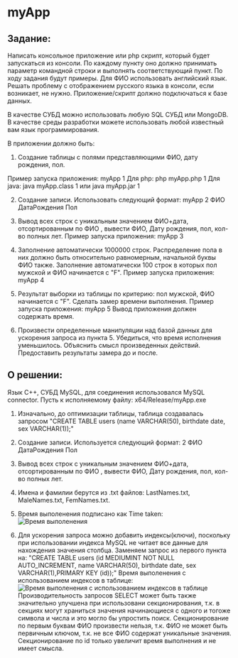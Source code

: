 # myApp
## Задание: 
Написать консольное приложение или php скрипт, который будет запускаться из консоли.
По каждому пункту оно должно принимать параметр командной строки и выполнять соответствующий пункт.
По ходу задания будут примеры. Для ФИО использовать английский язык. Решать проблему с отображением русского языка в консоли, если возникает, не нужно.
Приложение/скрипт должно подключаться к базе данных.

В качестве СУБД можно использовать любую SQL СУБД или MongoDB.
В качестве среды разработки можете использовать любой известный вам язык программирования.

В приложении должно быть:
1. Создание таблицы с полями представляющими ФИО, дату рождения, пол.

Пример запуска приложения:
myApp 1
Для php:
php myApp.php 1
Для java:
java myApp.class 1
или
java myApp.jar 1

2. Создание записи. Использовать следующий формат:
myApp 2 ФИО ДатаРождения Пол

3. Вывод всех строк с уникальным значением ФИО+дата, отсортированным по ФИО , вывести ФИО, Дату рождения, пол, кол-во полных лет.
Пример запуска приложения:
myApp 3

4. Заполнение автоматически 1000000 строк. Распределение пола в них должно быть относительно равномерным, начальной буквы ФИО также. Заполнение автоматически 100 строк в которых пол мужской и ФИО начинается с "F".
Пример запуска приложения:
myApp 4

5. Результат выборки из таблицы по критерию: пол мужской, ФИО начинается с "F". Сделать замер времени выполнения.
Пример запуска приложения:
myApp 5
Вывод приложения должен содержать время.

6. Произвести определенные манипуляции над базой данных для ускорения запроса из пункта 5. Убедиться, что время исполнения уменьшилось. Объяснить смысл произведенных действий. Предоставить результаты замера до и после.

## О решении:
Язык C++, СУБД MySQL, для соединения использовался MySQL connector.
Пусть к исполняемому файлу: x64/Release/myApp.exe
1. Изначально, до оптимизации таблицы, таблица создавалась запросом "CREATE TABLE users (name VARCHAR(50), birthdate date, sex VARCHAR(1));"

2. Создание записи. Используется следующий формат: 2 ФИО ДатаРождения Пол
   
4. Вывод всех строк с уникальным значением ФИО+дата, отсортированным по ФИО , вывести ФИО, Дату рождения, пол, кол-во полных лет.

5. Имена и фамилии берутся из .txt файлов: LastNames.txt, MaleNames.txt, FemNames.txt.
   
6. Время выполенения подписано как Time taken:
   <image src="Screenshot_26.png" alt="Время выполенения">

7. Для ускорения запроса можно добавить индексы(ключи), поскольку при использовании индекса MySQL не читает все данные для нахождения значения столбца.
   Заменяем запрос из первого пункта на: "CREATE TABLE users (id MEDIUMINT NOT NULL AUTO_INCREMENT, name VARCHAR(50), birthdate date, sex VARCHAR(1),PRIMARY KEY (id));"
   Время выполенения c использованием индексов в таблице:
   <image src="Screenshot_29.png" alt="Время выполенения c использованием индексов в таблице">
   Производительность запросов SELECT может быть также значительно улучшена при использовани секционирования, т.к. в секциях могут храниться значения начинающиеся с одного и тогоже символа и числа и это могло бы упростить    поиск. Секционирование по первым буквам ФИО произвести нельзя, т.к. ФИО не может быть первичным ключом, т.к. не все ФИО содержат уникальные значения. Секционирование по id только увеличит время выполнения и не имеет       смысла.
   
